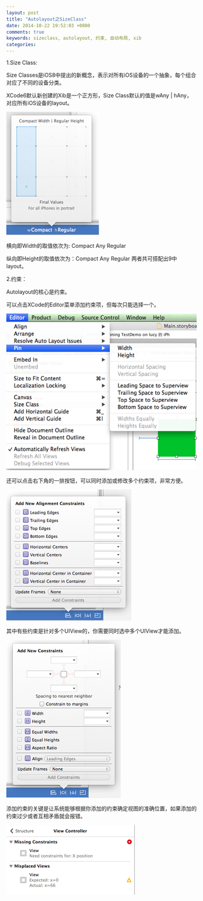 ```yaml
---
layout: post
title: "Autolayout之SizeClass"
date: 2014-10-22 19:52:03 +0800
comments: true
keywords: sizeclass, autolayout, 约束, 自动布局, xib
categories: 
---
```


1.Size Class:

Size Classes是iOS8中提出的新概念，表示对所有iOS设备的一个抽象，每个组合对应了不同的设备分类。

XCode6默认新创建的Xib是一个正方形，Size Class默认的值是wAny | hAny，对应所有iOS设备的layout。

![](/images/sizeclass/0.png)

横向即Width的取值依次为: Compact Any Regular

纵向即Height的取值依次为：Compact Any Regular
两者共可搭配出9中layout。


2.约束：

Autolayout的核心是约束。

可以点击XCode的Editor菜单添加约束项，但每次只能选择一个。

![](/images/sizeclass/1.png)

还可以点击右下角的一排按钮，可以同时添加或修改多个约束项，非常方便。

![](/images/sizeclass/2.png)

其中有些约束是针对多个UIView的，你需要同时选中多个UIView才能添加。

![](/images/sizeclass/3.png)

添加约束的关键是让系统能够根据你添加的约束确定视图的准确位置，如果添加的约束过少或者互相矛盾就会报错。

![](/images/sizeclass/4.png)